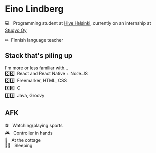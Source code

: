 # Eino Lindberg

💻 &nbsp; Programming student at [Hive Helsinki](https://www.hive.fi/en/), currently on an internship at [Studyo Oy](https://studyo.fi/)

✏ &nbsp;Finnish language teacher

## Stack that's piling up
I'm more or less familiar with... <br>
0️⃣0️⃣ &nbsp;React and React Native + Node.JS <br> 
0️⃣1️⃣ &nbsp;Freemarker, HTML, CSS <br>
1️⃣0️⃣ &nbsp;C <br>
1️⃣1️⃣ &nbsp;Java, Groovy <br>

## AFK
⚽ &nbsp; Watching/playing sports<br>
🎮 &nbsp; Controller in hands<br>
🌲 &nbsp; At the cottage<br>
🛌🏻 &nbsp; Sleeping<br>

<!--
**einoob/einoob** is a ✨ _special_ ✨ repository because its `README.md` (this file) appears on your GitHub profile.

Here are some ideas to get you started:

- 🔭 I’m currently working on ...
- 🌱 I’m currently learning ...
- 👯 I’m looking to collaborate on ...
- 🤔 I’m looking for help with ...
- 💬 Ask me about ...
- 📫 How to reach me: ...
- 😄 Pronouns: ...
- ⚡ Fun fact: ...
-->

